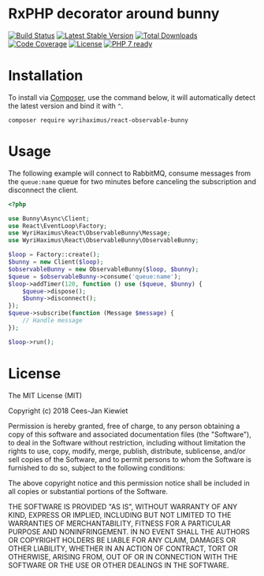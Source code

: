 # RxPHP decorator around bunny

[![Build Status](https://travis-ci.org/WyriHaximus/reactphp-observable-bunny.svg?branch=master)](https://travis-ci.org/WyriHaximus/reactphp-observable-bunny)
[![Latest Stable Version](https://poser.pugx.org/WyriHaximus/react-observable-bunny/v/stable.png)](https://packagist.org/packages/WyriHaximus/react-observable-bunny)
[![Total Downloads](https://poser.pugx.org/WyriHaximus/react-observable-bunny/downloads.png)](https://packagist.org/packages/WyriHaximus/react-observable-bunny)
[![Code Coverage](https://scrutinizer-ci.com/g/WyriHaximus/reactphp-observable-bunny/badges/coverage.png?b=master)](https://scrutinizer-ci.com/g/WyriHaximus/reactphp-observable-bunny/?branch=master)
[![License](https://poser.pugx.org/WyriHaximus/react-observable-bunny/license.png)](https://packagist.org/packages/WyriHaximus/react-observable-bunny)
[![PHP 7 ready](http://php7ready.timesplinter.ch/WyriHaximus/reactphp-observable-bunny/badge.svg)](https://travis-ci.org/WyriHaximus/reactphp-observable-bunny)

# Installation

To install via [Composer](http://getcomposer.org/), use the command below, it will automatically detect the latest version and bind it with `^`.

```
composer require wyrihaximus/react-observable-bunny 
```

# Usage

The following example will connect to RabbitMQ, consume messages from the `queue:name` queue for 
two minutes before canceling the subscription and disconnect the client.

```php
<?php

use Bunny\Async\Client;
use React\EventLoop\Factory;
use WyriHaximus\React\ObservableBunny\Message;
use WyriHaximus\React\ObservableBunny\ObservableBunny;

$loop = Factory::create();
$bunny = new Client($loop);
$observableBunny = new ObservableBunny($loop, $bunny);
$queue = $observableBunny->consume('queue:name');
$loop->addTimer(120, function () use ($queue, $bunny) {
    $queue->dispose();
    $bunny->disconnect();
});
$queue->subscribe(function (Message $message) {
    // Handle message
});

$loop->run();

```

# License

The MIT License (MIT)

Copyright (c) 2018 Cees-Jan Kiewiet

Permission is hereby granted, free of charge, to any person obtaining a copy
of this software and associated documentation files (the "Software"), to deal
in the Software without restriction, including without limitation the rights
to use, copy, modify, merge, publish, distribute, sublicense, and/or sell
copies of the Software, and to permit persons to whom the Software is
furnished to do so, subject to the following conditions:

The above copyright notice and this permission notice shall be included in all
copies or substantial portions of the Software.

THE SOFTWARE IS PROVIDED "AS IS", WITHOUT WARRANTY OF ANY KIND, EXPRESS OR
IMPLIED, INCLUDING BUT NOT LIMITED TO THE WARRANTIES OF MERCHANTABILITY,
FITNESS FOR A PARTICULAR PURPOSE AND NONINFRINGEMENT. IN NO EVENT SHALL THE
AUTHORS OR COPYRIGHT HOLDERS BE LIABLE FOR ANY CLAIM, DAMAGES OR OTHER
LIABILITY, WHETHER IN AN ACTION OF CONTRACT, TORT OR OTHERWISE, ARISING FROM,
OUT OF OR IN CONNECTION WITH THE SOFTWARE OR THE USE OR OTHER DEALINGS IN THE
SOFTWARE.
